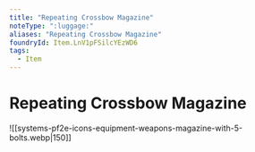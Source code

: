 ```yaml
---
title: "Repeating Crossbow Magazine"
noteType: ":luggage:"
aliases: "Repeating Crossbow Magazine"
foundryId: Item.LnV1pFSilcYEzWD6
tags:
  - Item
---
```


# Repeating Crossbow Magazine
![[systems-pf2e-icons-equipment-weapons-magazine-with-5-bolts.webp|150]]
